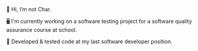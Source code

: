 👋 Hi, I’m not Char.

🖥️ I'm currently working on a software testing project for a software quality assurance course at school.

🧪 Developed & tested code at my last software developer position.

<!---
cup0coffee/cup0coffee is a ✨ special ✨ repository because its `README.md` (this file) appears on your GitHub profile.
You can click the Preview link to take a look at your changes.
--->
